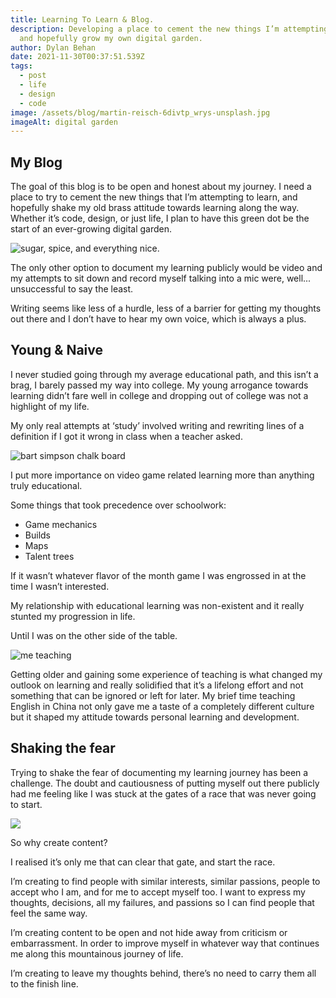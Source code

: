 ```yaml
---
title: Learning To Learn & Blog.
description: Developing a place to cement the new things I’m attempting to learn
  and hopefully grow my own digital garden.
author: Dylan Behan
date: 2021-11-30T00:37:51.539Z
tags:
  - post
  - life
  - design
  - code
image: /assets/blog/martin-reisch-6divtp_wrys-unsplash.jpg
imageAlt: digital garden
---
```

## My Blog

The goal of this blog is to be open and honest about my journey. I need a place to try to cement the new things that I’m attempting to learn, and hopefully shake my old brass attitude towards learning along the way. Whether it’s code, design, or just life, I plan to have this green dot be the start of an ever-growing digital garden.

![sugar, spice, and everything nice.](/assets/blog/powerpuff-girls-sugar.gif)

The only other option to document my learning publicly would be video and my attempts to sit down and record myself talking into a mic were, well... unsuccessful to say the least.

Writing seems like less of a hurdle, less of a barrier for getting my thoughts out there and I don’t have to hear my own voice, which is always a plus.

## Young & Naive

I never studied going through my average educational path, and this isn’t a brag, I barely passed my way into college. My young arrogance towards learning didn’t fare well in college and dropping out of college was not a highlight of my life.

My only real attempts at ‘study’ involved writing and rewriting lines of a definition if I got it wrong in class when a teacher asked.

![bart simpson chalk board](/assets/blog/chalk.gif)

I put more importance on video game related learning more than anything truly educational.

Some things that took precedence over schoolwork:

* Game mechanics
* Builds
* Maps
* Talent trees

If it wasn’t whatever flavor of the month game I was engrossed in at the time I wasn’t interested.

My relationship with educational learning was non-existent and it really stunted my progression in life. 

Until I was on the other side of the table.

![me teaching](/assets/blog/lean.gif)

Getting older and gaining some experience of teaching is what changed my outlook on learning and really solidified that it’s a lifelong effort and not something that can be ignored or left for later. My brief time teaching English in China not only gave me a taste of a completely different culture but it shaped my attitude towards personal learning and development.

## Shaking the fear

Trying to shake the fear of documenting my learning journey has been a challenge. The doubt and cautiousness of putting myself out there publicly had me feeling like I was stuck at the gates of a race that was never going to start.

![](/assets/blog/ssx-tricky.gif)

So why create content?

I realised it’s only me that can clear that gate, and start the race.

I’m creating to find people with similar interests, similar passions, people to accept who I am, and for me to accept myself too. I want to express my thoughts, decisions, all my failures, and passions so I can find people that feel the same way.

I’m creating content to be open and not hide away from criticism or embarrassment. In order to improve myself in whatever way that continues me along this mountainous journey of life. 

I’m creating to leave my thoughts behind, there’s no need to carry them all to the finish line.